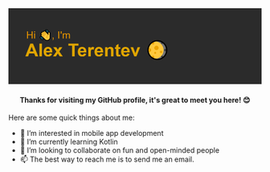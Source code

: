 <img src="./header.png"/>
<h4 align="center">Thanks for visiting my GitHub profile, it's great to meet you here! 😊</h3>

Here are some quick things about me:
- 👀 I’m interested in mobile app development
- 🌱 I’m currently learning Kotlin
- 💞️ I’m looking to collaborate on fun and open-minded people
- 📫 The best way to reach me is to send me an email.
